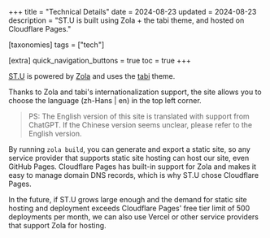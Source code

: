 +++
title = "Technical Details"
date = 2024-08-23
updated = 2024-08-23
description = "ST.U is built using Zola + the tabi theme, and hosted on Cloudflare Pages."

[taxonomies]
tags = ["tech"]

[extra]
quick_navigation_buttons = true
toc = true
+++


[ST.U](https://shantou.University) is powered by [Zola](https://www.getzola.org/) and uses the [tabi](https://github.com/welpo/tabi) theme.

Thanks to Zola and tabi's internationalization support, the site allows you to choose the language (zh-Hans | en) in the top left corner.

> PS:
> The English version of this site is translated with support from ChatGPT. If the Chinese version seems unclear, please refer to the English version.


By running `zola build`, you can generate and export a static site, so any service provider that supports static site hosting can host our site, even GitHub Pages. Cloudflare Pages has built-in support for Zola and makes it easy to manage domain DNS records, which is why ST.U chose Cloudflare Pages.

In the future, if ST.U grows large enough and the demand for static site hosting and deployment exceeds Cloudflare Pages' free tier limit of 500 deployments per month, we can also use Vercel or other service providers that support Zola for hosting.
